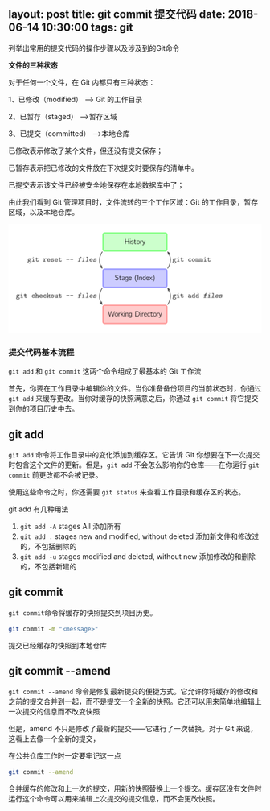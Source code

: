layout: post
title: git commit 提交代码
date: 2018-06-14 10:30:00
tags: git
---
列举出常用的提交代码的操作步骤以及涉及到的Git命令
<!-- more -->

**文件的三种状态**

对于任何一个文件，在 Git 内都只有三种状态：

1、已修改（modified）    --> Git 的工作目录

2、已暂存（staged）        -->暂存区域

3、已提交（committed） -->本地仓库

已修改表示修改了某个文件，但还没有提交保存；

已暂存表示把已修改的文件放在下次提交时要保存的清单中。

已提交表示该文件已经被安全地保存在本地数据库中了；

由此我们看到 Git 管理项目时，文件流转的三个工作区域：Git 的工作目录，暂存区域，以及本地仓库。

![](/images/git-states.svg)

### 提交代码基本流程

`git add` 和 `git commit` 这两个命令组成了最基本的 Git 工作流

首先，你要在工作目录中编辑你的文件。当你准备备份项目的当前状态时，你通过 `git add` 来缓存更改。当你对缓存的快照满意之后，你通过 `git commit` 将它提交到你的项目历史中去。

## git add

`git add` 命令将工作目录中的变化添加到缓存区。它告诉 Git 你想要在下一次提交时包含这个文件的更新。但是，`git add` 不会怎么影响你的仓库——在你运行 `git commit` 前更改都不会被记录。

使用这些命令之时，你还需要 `git status` 来查看工作目录和缓存区的状态。

git add 有几种用法

1. `git add -A` stages All 添加所有
2. `git add .` stages new and modified, without deleted  添加新文件和修改过的，不包括删除的
3. `git add -u` stages modified and deleted, without new  添加修改的和删除的，不包括新建的

## git commit

`git commit`命令将缓存的快照提交到项目历史。

```bash
git commit -m "<message>"
```

提交已经缓存的快照到本地仓库

## git commit --amend

`git commit --amend` 命令是修复最新提交的便捷方式。它允许你将缓存的修改和之前的提交合并到一起，而不是提交一个全新的快照。它还可以用来简单地编辑上一次提交的信息而不改变快照

但是，amend 不只是修改了最新的提交——它进行了一次替换。对于 Git 来说，这看上去像一个全新的提交，

在公共仓库工作时一定要牢记这一点

```bash
git commit --amend
```

合并缓存的修改和上一次的提交，用新的快照替换上一个提交。缓存区没有文件时运行这个命令可以用来编辑上次提交的提交信息，而不会更改快照。